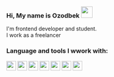 ### Hi, My name is Ozodbek <img src="https://media.giphy.com/media/hvRJCLFzcasrR4ia7z/giphy.gif" width="30px"> 

I'm frontend developer and student.
<br/>
I work as a freelancer

### Language and tools I wwork with:

<code><img src='https://www.freepnglogos.com/uploads/html5-logo-png/html5-logo-html-logo-10.png' height='25' /></code>
<code><img src='https://batflat.org/themes/default/img/css-logo.png' height='25' /></code>
<code><img src='https://cdn.freebiesupply.com/logos/large/2x/sass-1-logo-png-transparent.png' height='25' /></code>
<code><img src='https://images.app.goo.gl/BiVvMvXHh27JAQvt8' height='25' /></code>
<code><img src='https://miro.medium.com/max/512/1YWazhGyGmNs6K3HZE71570.png' height='25' /></code>
<code><img src='https://cdn.freebiesupply.com/logos/large/2x/react-1-logo-black-and-white.png' height='25' /></code>
<code><img src='https://brandslogos.com/wp-content/uploads/thumbs/redux-logo-black-and-white.png' height='25' /></code>
